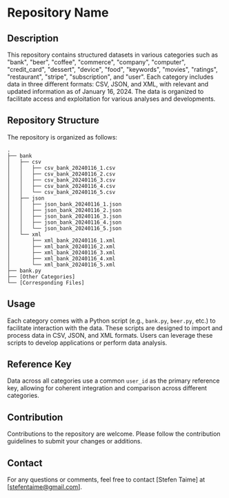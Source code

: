 
# Repository Name

## Description

This repository contains structured datasets in various categories such as "bank", "beer", "coffee", "commerce", "company", "computer", "credit_card", "dessert", "device", "food", "keywords", "movies", "ratings", "restaurant", "stripe", "subscription", and "user". Each category includes data in three different formats: CSV, JSON, and XML, with relevant and updated information as of January 16, 2024. The data is organized to facilitate access and exploitation for various analyses and developments.

## Repository Structure

The repository is organized as follows:

```
.
├── bank
│   ├── csv
│   │   ├── csv_bank_20240116_1.csv
│   │   ├── csv_bank_20240116_2.csv
│   │   ├── csv_bank_20240116_3.csv
│   │   ├── csv_bank_20240116_4.csv
│   │   └── csv_bank_20240116_5.csv
│   ├── json
│   │   ├── json_bank_20240116_1.json
│   │   ├── json_bank_20240116_2.json
│   │   ├── json_bank_20240116_3.json
│   │   ├── json_bank_20240116_4.json
│   │   └── json_bank_20240116_5.json
│   └── xml
│       ├── xml_bank_20240116_1.xml
│       ├── xml_bank_20240116_2.xml
│       ├── xml_bank_20240116_3.xml
│       ├── xml_bank_20240116_4.xml
│       └── xml_bank_20240116_5.xml
├── bank.py
├── [Other Categories]
└── [Corresponding Files]
```

## Usage

Each category comes with a Python script (e.g., `bank.py`, `beer.py`, etc.) to facilitate interaction with the data. These scripts are designed to import and process data in CSV, JSON, and XML formats. Users can leverage these scripts to develop applications or perform data analysis.

## Reference Key

Data across all categories use a common `user_id` as the primary reference key, allowing for coherent integration and comparison across different categories.

## Contribution

Contributions to the repository are welcome. Please follow the contribution guidelines to submit your changes or additions.



## Contact

For any questions or comments, feel free to contact [Stefen Taime] at [stefentaime@gmail.com].
